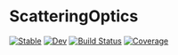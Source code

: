 # ScatteringOptics

[![Stable](https://img.shields.io/badge/docs-stable-blue.svg)](https://EHTJulia.github.io/ScatteringOptics.jl/stable/)
[![Dev](https://img.shields.io/badge/docs-dev-blue.svg)](https://EHTJulia.github.io/ScatteringOptics.jl/dev/)
[![Build Status](https://github.com/EHTJulia/ScatteringOptics.jl/actions/workflows/CI.yml/badge.svg?branch=main)](https://github.com/EHTJulia/ScatteringOptics.jl/actions/workflows/CI.yml?query=branch%3Amain)
[![Coverage](https://codecov.io/gh/EHTJulia/ScatteringOptics.jl/branch/main/graph/badge.svg)](https://codecov.io/gh/EHTJulia/ScatteringOptics.jl)
